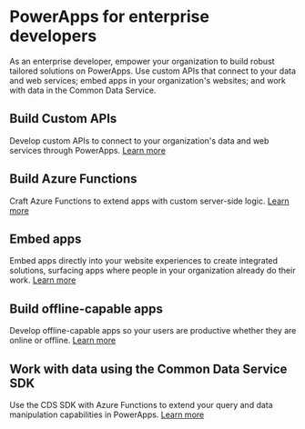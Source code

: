 <properties
   pageTitle="PowerApps for enterprise developers | Microsoft PowerApps"
   description="An introduction for enterprise developers to developing apps in PowerApps."
   services=""
   suite="powerapps"
   documentationCenter="na"
   authors="mgblythe"
   manager="anneta"
   editor=""
   tags=""/>

<tags
   ms.service="powerapps"
   ms.devlang="na"
   ms.topic="article"
   ms.tgt_pltfrm="na"
   ms.workload="na"
   ms.date="05/01/2016"
   ms.author="mblythe"/>

# PowerApps for enterprise developers

As an enterprise developer, empower your organization to build robust tailored solutions on PowerApps. Use custom APIs that connect to your data and web services; embed apps in your organization's websites; and work with data in the Common Data Service.

## Build Custom APIs

Develop custom APIs to connect to your organization's data and web services through PowerApps. [Learn more](register-custom-api.md)


## Build Azure Functions

Craft Azure Functions to extend apps with custom server-side logic. [Learn more](https://powerapps.microsoft.com/blog/using-azure-functions-in-powerapps/)


## Embed apps

Embed apps directly into your website experiences to create integrated solutions, surfacing apps where people in your organization already do their work. [Learn more](embed-apps-dev.md)


## Build offline-capable apps

Develop offline-capable apps so your users are productive whether they are online or offline. [Learn more](offline-apps.md)


## Work with data using the Common Data Service SDK

Use the CDS SDK with Azure Functions to extend your query and data manipulation capabilities in PowerApps. [Learn more](https://aka.ms/whgr2w)